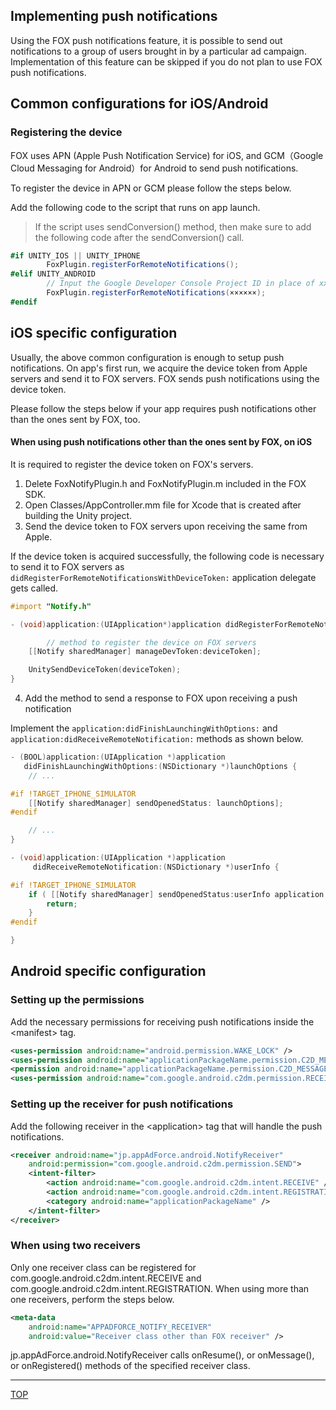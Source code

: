 ## Implementing push notifications

Using the FOX push notifications feature, it is possible to send out notifications to a group of users brought in by a particular ad campaign. Implementation of this feature can be skipped if you do not plan to use FOX push notifications.

## Common configurations for iOS/Android

### Registering the device

FOX uses APN (Apple Push Notification Service) for iOS, and GCM（Google Cloud Messaging for Android）for Android to send push notifications.

To register the device in APN or GCM please follow the steps below.

Add the following code to the script that runs on app launch.

> If the script uses sendConversion() method, then make sure to add the following code after the sendConversion() call.

```cs
#if UNITY_IOS || UNITY_IPHONE		FoxPlugin.registerForRemoteNotifications();#elif UNITY_ANDROID
		// Input the Google Developer Console Project ID in place of xxxxxx
		FoxPlugin.registerForRemoteNotifications(××××××);#endif
```

## iOS specific configuration

Usually, the above common configuration is enough to setup push notifications.
On app's first run, we acquire the device token from Apple servers and send it to FOX servers.
FOX sends push notifications using the device token.
Please follow the steps below if your app requires push notifications other than the ones sent by FOX, too.
#### When using push notifications other than the ones sent by FOX, on iOS

It is required to register the device token on FOX's servers.

1. Delete FoxNotifyPlugin.h and FoxNotifyPlugin.m included in the FOX SDK.
2. Open Classes/AppController.mm file for Xcode that is created after building the Unity project.
3. Send the device token to FOX servers upon receiving the same from Apple.

If the device token is acquired successfully, the following code is necessary to send it to FOX servers as `didRegisterForRemoteNotificationsWithDeviceToken:` application delegate gets called.

```objective-c
#import "Notify.h"

- (void)application:(UIApplication*)application didRegisterForRemoteNotificationsWithDeviceToken:(NSData*)deviceToken{
		// method to register the device on FOX servers    [[Notify sharedManager] manageDevToken:deviceToken];    UnitySendDeviceToken(deviceToken);}
```

4. Add the method to send a response to FOX upon receiving a push notification

Implement the `application:didFinishLaunchingWithOptions:` and `application:didReceiveRemoteNotification:` methods as shown below.

```objective-c
- (BOOL)application:(UIApplication *)application
   didFinishLaunchingWithOptions:(NSDictionary *)launchOptions {
	// ...

#if !TARGET_IPHONE_SIMULATOR
	[[Notify sharedManager] sendOpenedStatus: launchOptions];
#endif

	// ...
}
```

```objective-c
- (void)application:(UIApplication *)application
	 didReceiveRemoteNotification:(NSDictionary *)userInfo {

#if !TARGET_IPHONE_SIMULATOR
	if ( [[Notify sharedManager] sendOpenedStatus:userInfo application:application] ) {
		return;
	}
#endif

}
```

## Android specific configuration

### Setting up the permissions

Add the necessary permissions for receiving push notifications inside the \<manifest\> tag.

```xml
<uses-permission android:name="android.permission.WAKE_LOCK" />
<uses-permission android:name="applicationPackageName.permission.C2D_MESSAGE" />
<permission android:name="applicationPackageName.permission.C2D_MESSAGE" android:protectionLevel="signature" />
<uses-permission android:name="com.google.android.c2dm.permission.RECEIVE" />
```

### Setting up the receiver for push notifications

Add the following receiver in the \<application\> tag that will handle the push notifications.

```xml
<receiver android:name="jp.appAdForce.android.NotifyReceiver"
	android:permission="com.google.android.c2dm.permission.SEND">
	<intent-filter>
		<action android:name="com.google.android.c2dm.intent.RECEIVE" />
		<action android:name="com.google.android.c2dm.intent.REGISTRATION" />
		<category android:name="applicationPackageName" />
	</intent-filter>
</receiver>
```

### When using two receivers

Only one receiver class can be registered for com.google.android.c2dm.intent.RECEIVE and com.google.android.c2dm.intent.REGISTRATION. When using more than one receivers, perform the steps below.

```xml
<meta-data
	android:name="APPADFORCE_NOTIFY_RECEIVER"
	android:value="Receiver class other than FOX receiver" />
```

jp.appAdForce.android.NotifyReceiver calls onResume(), or onMessage(), or onRegistered() methods of the specified receiver class.

---
[TOP](/lang/en/README.md)
